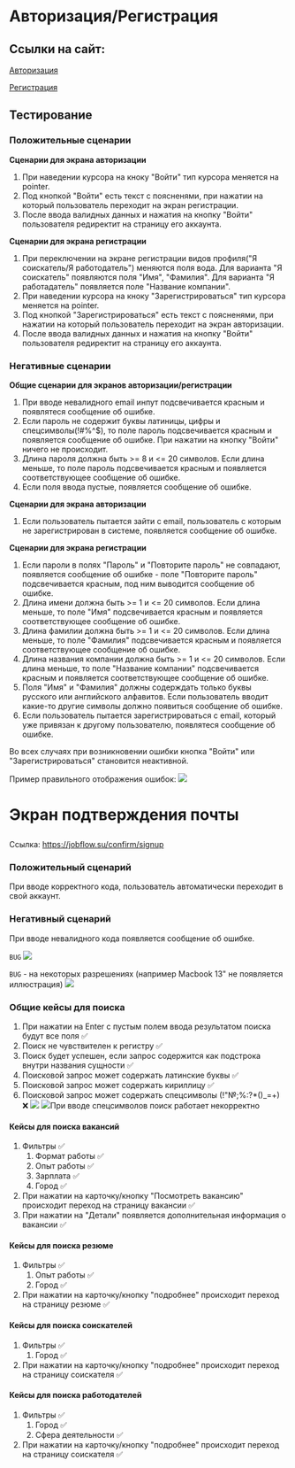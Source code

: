# <p href="auth">Авторизация/Регистрация</p>

## Ссылки на сайт:
<a href="https://jobflow.su/signin">Авторизация</a>

<a href="https://jobflow.su/signup">Регистрация</a>

## Тестирование
### Положительные сценарии
<b>Сценарии для экрана авторизации</b>
1. При наведении курсора на кноку "Войти" тип курсора меняется на pointer.
2. Под кнопкой "Войти" есть текст с поясненями, при нажатии на который пользователь переходит на экран регистрации.
3. После ввода валидных данных и нажатия на кнопку "Войти" пользователя редиректит на страницу его аккаунта.

<b>Сценарии для экрана регистрации</b>
1. При переключении на экране регистрации видов профиля("Я соискатель/Я работодатель") меняются поля вода. Для варианта "Я соискатель" появляются поля "Имя", "Фамилия". Для варианта "Я работадатель" появляется поле "Название компании".
2. При наведении курсора на кноку "Зарегистрироваться" тип курсора меняется на pointer.
3. Под кнопкой "Зарегистрироваться" есть текст с поясненями, при нажатии на который пользователь переходит на экран авторизации.
4. После ввода валидных данных и нажатия на кнопку "Войти" пользователя редиректит на страницу его аккаунта.

### Негативные сценарии
<b>Общие сценарии для экранов авторизации/регистрации</b>
1. При вводе невалидного email инпут подсвечивается красным и появлятеся сообщение об ошибке.
2. Если пароль не содержит буквы латиницы, цифры и спецсимволы(!#%^$), то поле пароль подсвечивается красным и появляется сообщение об ошибке. При нажатии на кнопку "Войти" ничего не происходит.
3. Длина пароля должна быть >= 8 и <= 20 символов. Если длина меньше, то поле пароль подсвечивается красным и появляется соответствующее сообщение об ошибке.
4. Если поля ввода пустые, появляется сообщение об ошибке.

<b>Сценарии для экрана авторизации</b>

1. Если пользователь пытается зайти с email, пользователь с которым не зарегистрирован в системе, появляется сообщение об ошибке.

<b>Сценарии для экрана регистрации</b>
1. Если пароли в полях "Пароль" и "Повторите пароль" не совпадают, появляется сообщение об ошибке - поле "Повторите пароль" подсвечивается красным, под ним выводится сообщение об ошибке.
2. Длина имени должна быть >= 1 и <= 20 символов. Если длина меньше, то поле "Имя" подсвечивается красным и появляется соответствующее сообщение об ошибке.
3. Длина фамилии должна быть >= 1 и <= 20 символов. Если длина меньше, то поле "Фамилия" подсвечивается красным и появляется соответствующее сообщение об ошибке.
4. Длина названия компании должна быть >= 1 и <= 20 символов. Если длина меньше, то поле "Название компании" подсвечивается красным и появляется соответствующее сообщение об ошибке.
5. Поля "Имя" и "Фамилия" должны содерждать только буквы русского или английского алфавитов. Если пользователь вводит какие-то другие символы должно появиться сообщение об ошибке.
6. Если пользователь пытается зарегистрироваться с email, который уже привязан к другому пользователю, появлятеся сообщение об ошибке.

Во всех случаях при возникновении ошибки кнопка "Войти" или "Зарегистрироваться" становится неактивной.

Пример правильного отображения ошибок:
<img src="include/auth_errors_example.png" />

# <p href="auth">Экран подтверждения почты</p>

Ссылка: https://jobflow.su/confirm/signup

### Положительный сценарий
При вводе корректного кода, пользователь автоматически переходит в свой аккаунт.

### Негативный сценарий
При вводе невалидного кода появляется сообщение об ошибке.

`BUG`
<img src="include/too_big_gap_1.png" />

`BUG` - на некоторых разрешениях (например Macbook 13" не появляется иллюстрация)
<img src="include/auth_ill_error.png" />


### Общие кейсы для поиска
1. При нажатии на Enter с пустым полем ввода результатом поиска будут все поля ✅
2. Поиск не чувствителен к регистру ✅
3. Поиск будет успешен, если запрос содержится как подстрока внутри названия сущности ✅
4. Поисковой запрос может содержать латинские буквы ✅
5. Поисковой запрос может содержать кириллицу ✅
6. Поисковой запрос может содержать спецсимволы (!"№;%:?*()_=+) ❌
	 <img src="include/pSearch.png" /> <img src="include/ppSearch.png" />При вводе спецсимволов поиск работает некорректно

#### Кейсы для поиска вакансий
1. Фильтры ✅
	1. Формат работы ✅
	2. Опыт работы ✅
	3. Зарплата ✅
	4. Город ✅
2. При нажатии на карточку/кнопку "Посмотреть вакансию" происходит переход на страницу вакансии ✅
3. При нажатии на "Детали" появляется дополнительная информация о вакансии ✅

#### Кейсы для поиска резюме
1. Фильтры ✅
	1. Опыт работы ✅
	2. Город ✅
2. При нажатии на карточку/кнопку "подробнее" происходит переход на страницу резюме ✅

#### Кейсы для поиска соискателей
1. Фильтры ✅
	1. Город ✅
2. При нажатии на карточку/кнопку "подробнее" происходит переход на страницу соискателя ✅

#### Кейсы для поиска работодателей
1. Фильтры ✅
	1. Город ✅
	2. Сфера деятельности ✅
2. При нажатии на карточку/кнопку "подробнее" происходит переход на страницу соискателя ✅

